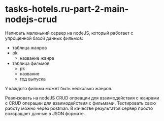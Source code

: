 # tasks-hotels.ru-part-2-main-nodejs-crud

Написать маленький сервер на nodeJS, который работает с упрощенной базой данных фильмов:
- таблица жанров
- pk
  - название жанра
- таблица фильмов
  - pk
  - название
  - год выпуска
  
У каждого фильма может быть несколько жанров.

Реализовать на nodeJS CRUD опреации для взаимодействия с жанрами с CRUD операции для взаимодействия с фильмами.
Тестировать свою работу можно через postman. В качестве результатов сервер просто возвращает данные в JSON формате.
